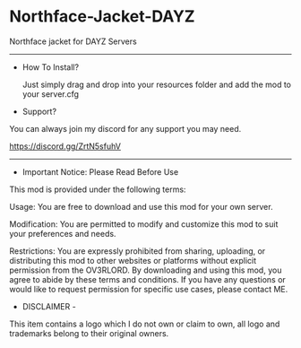 # Northface-Jacket-DAYZ
Northface jacket for DAYZ Servers

----------------------------------------------------------------
- How To Install?

  Just simply drag and drop into your resources folder and add the mod to your server.cfg

- Support?

You can always join my discord for any support you may need. 

https://discord.gg/ZrtN5sfuhV

----------------------------------------------------------------

- Important Notice: Please Read Before Use

This mod is provided under the following terms:

Usage: You are free to download and use this mod for your own server.

Modification: You are permitted to modify and customize this mod to suit your preferences and needs.

Restrictions: You are expressly prohibited from sharing, uploading, or distributing this mod to other websites or platforms without explicit permission from the OV3RLORD. By downloading and using this mod, you agree to abide by these terms and conditions. If you have any questions or would like to request permission for specific use cases, please contact ME.

- DISCLAIMER -

This item contains a logo which I do not own or claim to own, all logo and trademarks belong to their original owners.
